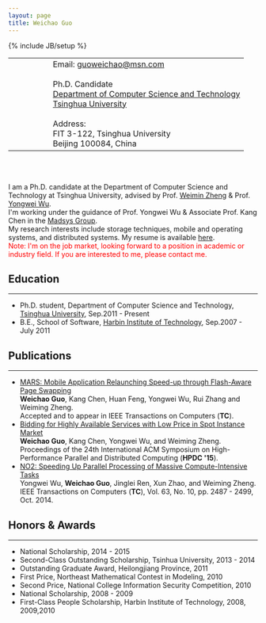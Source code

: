 ```yaml
---
layout: page
title: Weichao Guo
---
```

{% include JB/setup %}
<table>
<tr>
<td>
<!--<img style="width: 150px; height: 200px;" src="/images/portrait.jpg" />-->
</td>
<td style="width: 50px;">
</td>
<td>
Email: <a href="mailto:guoweichao@msn.com">guoweichao@msn.com</a>
<br>
<br>
Ph.D. Candidate
<br>
<a href="http://www.cs.tsinghua.edu.cn/">Department of Computer Science and Technology</a><br>
<a href="http://www.tsinghua.edu.cn/">Tsinghua University</a><br>
<br>Address:<br>
FIT 3-122, Tsinghua University<br>
Beijing 100084, China
</td>
</tr>
</table>
<br>
<br>

I am a Ph.D. candidate at the Department of Computer Science and Technology at Tsinghua University, advised by Prof. [Weimin Zheng](http://www.tsinghua.edu.cn/publish/csen/4623/2010/20101224201009017453352/20101224201009017453352_.html) & Prof. [Yongwei Wu](http://madsys.cs.tsinghua.edu.cn/~yongweiwu).  
I'm working under the guidance of Prof. Yongwei Wu & Associate Prof. Kang Chen in the [Madsys Group](http://madsys.cs.tsinghua.edu.cn/).  
My research interests include storage techniques, mobile and operating systems, and distributed systems. My resume is available [here](/files/resume.pdf).  
<span style="color:red">Note: I'm on the job market, looking forward to a position in academic or industry field. If you are interested to me, please contact me.</span>

## Education
---
* Ph.D. student, Department of Computer Science and Technology,
[Tsinghua University](http://www.tsinghua.edu.cn/), Sep.2011 - Present
* B.E., School of Software, [Harbin Institute of Technology](http://www.hit.edu.cn/), Sep.2007 - July 2011

## Publications
---
* [MARS: Mobile Application Relaunching Speed-up through Flash-Aware Page Swapping](http://dx.doi.org/10.1109/TC.2015.2428692)  
__Weichao Guo__, Kang Chen, Huan Feng, Yongwei Wu, Rui Zhang and Weiming Zheng.  
Accepted and to appear in IEEE Transactions on Computers (__TC__).
* [Bidding for Highly Available Services with Low Price in Spot Instance Market](http://dx.doi.org/10.1145/2749246.2749259)  
__Weichao Guo__, Kang Chen, Yongwei Wu, and Weiming Zheng.  
Proceedings of the 24th International ACM Symposium on High-Performance Parallel and Distributed Computing (__HPDC '15__).
* [NO2: Speeding Up Parallel Processing of Massive Compute-Intensive Tasks](http://dx.doi.org/10.1109/TC.2013.132)  
Yongwei Wu, __Weichao Guo__, Jinglei Ren, Xun Zhao, and Weiming Zheng.  
IEEE Transactions on Computers (__TC__), Vol. 63, No. 10, pp. 2487 - 2499, Oct. 2014.

## Honors & Awards
---
* National Scholarship, 2014 - 2015
* Second-Class Outstanding Scholarship, Tsinhua University, 2013 - 2014
* Outstanding Graduate Award, Heilongjiang Province, 2011
* First Price, Northeast Mathematical Contest in Modeling, 2010
* Second Price, National College Information Security Competition, 2010
* National Scholarship, 2008 - 2009
* First-Class People Scholarship, Harbin Institute of Technology, 2008, 2009,2010
